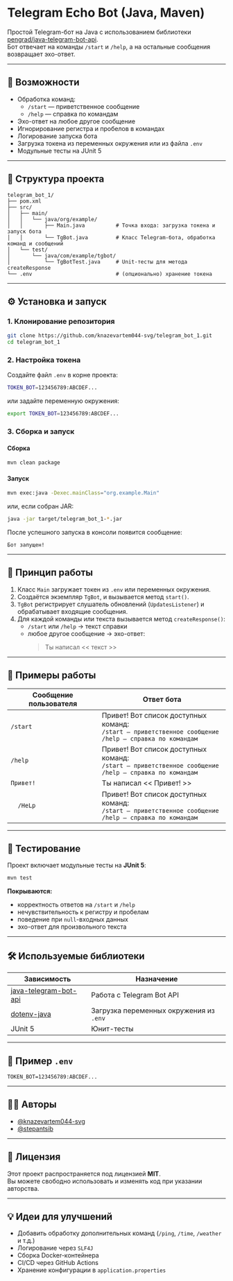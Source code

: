 # Telegram Echo Bot (Java, Maven)

Простой Telegram-бот на Java с использованием библиотеки [pengrad/java-telegram-bot-api](https://github.com/pengrad/java-telegram-bot-api).  
Бот отвечает на команды `/start` и `/help`, а на остальные сообщения возвращает эхо-ответ.

---

## 🚀 Возможности

- Обработка команд:
  - `/start` — приветственное сообщение  
  - `/help` — справка по командам  
- Эхо-ответ на любое другое сообщение  
- Игнорирование регистра и пробелов в командах  
- Логирование запуска бота  
- Загрузка токена из переменных окружения или из файла `.env`
- Модульные тесты на JUnit 5

---

## 🧩 Структура проекта

```
telegram_bot_1/
├── pom.xml
├── src/
│   ├── main/
│   │   └── java/org/example/
│   │       ├── Main.java          # Точка входа: загрузка токена и запуск бота
│   │       └── TgBot.java         # Класс Telegram-бота, обработка команд и сообщений
│   └── test/
│       └── java/com/example/tgbot/
│           └── TgBotTest.java     # Unit-тесты для метода createResponse
└── .env                           # (опционально) хранение токена
```

---

## ⚙️ Установка и запуск

### 1. Клонирование репозитория

```bash
git clone https://github.com/knazevartem044-svg/telegram_bot_1.git
cd telegram_bot_1
```

### 2. Настройка токена

Создайте файл `.env` в корне проекта:

```bash
TOKEN_BOT=123456789:ABCDEF...
```

или задайте переменную окружения:

```bash
export TOKEN_BOT=123456789:ABCDEF...
```

### 3. Сборка и запуск

#### Сборка

```bash
mvn clean package
```

#### Запуск

```bash
mvn exec:java -Dexec.mainClass="org.example.Main"
```

или, если собран JAR:

```bash
java -jar target/telegram_bot_1-*.jar
```

После успешного запуска в консоли появится сообщение:

```
Бот запущен!
```

---

## 🧠 Принцип работы

1. Класс `Main` загружает токен из `.env` или переменных окружения.  
2. Создаётся экземпляр `TgBot`, и вызывается метод `start()`.  
3. `TgBot` регистрирует слушатель обновлений (`UpdatesListener`) и обрабатывает входящие сообщения.
4. Для каждой команды или текста вызывается метод `createResponse()`:
   - `/start` или `/help` → текст справки
   - любое другое сообщение → эхо-ответ:  
     > Ты написал << текст >>

---

## 💬 Примеры работы

| Сообщение пользователя | Ответ бота |
|-------------------------|------------|
| `/start` | Привет! Вот список доступных команд:<br>`/start — приветственное сообщение`<br>`/help — справка по командам` |
| `/help` | Привет! Вот список доступных команд:<br>`/start — приветственное сообщение`<br>`/help — справка по командам` |
| `Привет!` | Ты написал << Привет! >> |
| `   /HeLp   ` | Привет! Вот список доступных команд:<br>`/start — приветственное сообщение`<br>`/help — справка по командам` |

---

## 🧪 Тестирование

Проект включает модульные тесты на **JUnit 5**:

```bash
mvn test
```

**Покрываются:**
- корректность ответов на `/start` и `/help`
- нечувствительность к регистру и пробелам
- поведение при `null`-входных данных
- эхо-ответ для произвольного текста

---

## 🛠️ Используемые библиотеки

| Зависимость | Назначение |
|--------------|------------|
| [java-telegram-bot-api](https://github.com/pengrad/java-telegram-bot-api) | Работа с Telegram Bot API |
| [dotenv-java](https://github.com/cdimascio/java-dotenv) | Загрузка переменных окружения из `.env` |
| JUnit 5 | Юнит-тесты |

---

## 🔧 Пример `.env`

```env
TOKEN_BOT=123456789:ABCDEF...
```

---

## 🧑‍💻 Авторы

- [@knazevartem044-svg](https://github.com/knazevartem044-svg)
- [@stepantsib](https://github.com/stepantsib)

---

## 📄 Лицензия

Этот проект распространяется под лицензией **MIT**.  
Вы можете свободно использовать и изменять код при указании авторства.

---

## 💡 Идеи для улучшений

- Добавить обработку дополнительных команд (`/ping`, `/time`, `/weather` и т.д.)  
- Логирование через `SLF4J`  
- Сборка Docker-контейнера  
- CI/CD через GitHub Actions  
- Хранение конфигурации в `application.properties`

